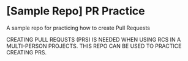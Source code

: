 # [Sample Repo] PR Practice
A sample repo for practicing how to create Pull Requests

CREATING PULL REQUSTS (PRS) IS NEEDED WHEN USING RCS IN A MULTI-PERSON PROJECTS.
THIS REPO CAN BE USED TO PRACTICE CREATING PRS.
